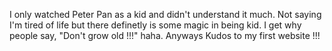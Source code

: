 I only watched Peter Pan as a kid and didn't understand it much. Not saying I'm tired of life but there definetly is some magic in being kid. I get why people say, "Don't grow old !!!" haha. Anyways Kudos to my first website !!!
